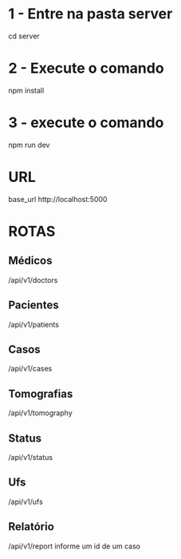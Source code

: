 # 1 - Entre na pasta server
cd server

# 2 - Execute o comando 
npm install

# 3 - execute o comando 
npm run dev

# URL
base_url http://localhost:5000 

# ROTAS 

## Médicos
/api/v1/doctors

## Pacientes
/api/v1/patients

## Casos
/api/v1/cases

## Tomografias
/api/v1/tomography

## Status
/api/v1/status

## Ufs
/api/v1/ufs

## Relatório
/api/v1/report 
informe um id de um caso 
